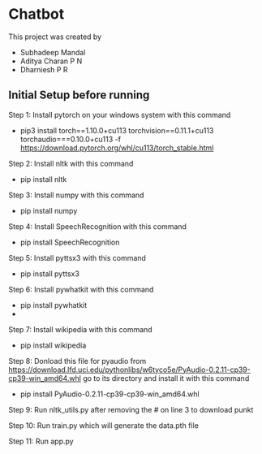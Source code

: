 # Chatbot

This project was created by 
- Subhadeep Mandal
- Aditya Charan P N
- Dharniesh P R

## Initial Setup before running

Step 1:
Install pytorch on your windows system with this command
- pip3 install torch==1.10.0+cu113 torchvision==0.11.1+cu113 torchaudio===0.10.0+cu113 -f https://download.pytorch.org/whl/cu113/torch_stable.html

Step 2:
Install nltk  with this command
- pip install nltk

Step 3:
Install numpy with this command
- pip install numpy

Step 4:
Install SpeechRecognition with this command
- pip install SpeechRecognition

Step 5:
Install pyttsx3 with this command
- pip install pyttsx3

Step 6:
Install pywhatkit with this command
- pip install pywhatkit
- 
Step 7:
Install wikipedia with this command
- pip install wikipedia

Step 8:
Donload this file for pyaudio from https://download.lfd.uci.edu/pythonlibs/w6tyco5e/PyAudio-0.2.11-cp39-cp39-win_amd64.whl
go to its directory and install it  with this command
- pip install PyAudio-0.2.11-cp39-cp39-win_amd64.whl

Step 9:
Run nltk_utils.py after removing the # on line 3 to download punkt

Step 10:
Run train.py which will generate the data.pth file

Step 11:
Run app.py
